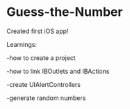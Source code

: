 # Guess-the-Number

Created first iOS app! 

Learnings: 

-how to create a project

-how to link IBOutlets and IBActions

-create UIAlertControllers

-generate random numbers


